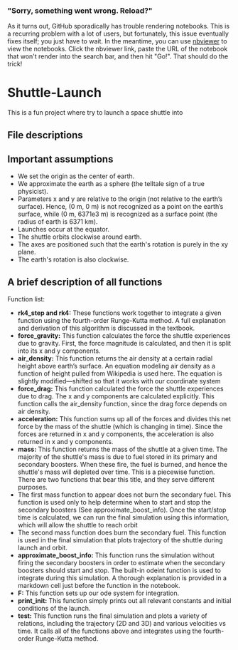### "Sorry, something went wrong. Reload?"

As it turns out, GitHub sporadically has trouble rendering notebooks. 
This is a recurring problem with a lot of users, but fortunately, this issue eventually fixes itself; you just have to wait.
In the meantime, you can use [nbviewer](https://nbviewer.jupyter.org/) to view the notebooks. 
Click the nbviewer link, paste the URL of the notebook that won't render into the search bar, and then hit "Go!".
That should do the trick!

# Shuttle-Launch

This is a fun project where try to launch a space shuttle into 

## File descriptions



## Important assumptions

* We set the origin as the center of earth.
* We approximate the earth as a sphere (the telltale sign of a true physicist).
* Parameters x and y are relative to the origin (not relative to the earth’s surface). Hence, (0 m, 0 m) is not recognized as a point on the earth’s surface, while (0 m, 6371e3 m) is recognized as a surface point (the radius of earth is 6371 km).
* Launches occur at the equator.
* The shuttle orbits clockwise around earth.
* The axes are positioned such that the earth's rotation is purely in the xy plane.
* The earth's rotation is also clockwise.

## A brief description of all functions

Function list:
* **rk4_step and rk4:** These functions work together to integrate a given function using the fourth-order Runge-Kutta method. A full explanation and derivation of this algorithm is discussed in the textbook.
*	**force_gravity:** This function calculates the force the shuttle experiences due to gravity. First, the force magnitude is calculated, and then it is split into its x and y components.
*	**air_density:**	This function returns the air density at a certain radial height above earth’s surface. An equation modeling air density as a function of height pulled from Wikipedia is used here. The equation is slightly modified—shifted so that it works with our coordinate system
*	**force_drag:**	This function calculated the force the shuttle experiences due to drag. The x and y components are calculated explicitly. This function calls the air_density function, since the drag force depends on air density.
*	**acceleration:**	This function sums up all of the forces and divides this net force by the mass of the shuttle (which is changing in time). Since the forces are returned in x and y components, the acceleration is also returned in x and y components. 
*	**mass:**	This function returns the mass of the shuttle at a given time. The majority of the shuttle's mass is due to fuel stored in its primary and secondary boosters. When these fire, the fuel is burned, and hence the shuttle's mass will depleted over time. This is a piecewise function. There are two functions that bear this title, and they serve different purposes.
  *	The first mass function to appear does not burn the secondary fuel. This function is used only to help determine when to start and stop the secondary boosters (See approximate_boost_info). Once the start/stop time is calculated, we can run the final simulation using this information, which will allow the shuttle to reach orbit
  *	The second mass function does burn the secondary fuel. This function is used in the final simulation that plots trajectory of the shuttle during launch and orbit. 
*	**approximate_boost_info:** This function runs the simulation without firing the secondary boosters in order to estimate when the secondary boosters should start and stop. The built-in odeint function is used to integrate during this simulation. A thorough explanation is provided in a markdown cell just before the function in the notebook.
*	**F:** This function sets up our ode system for integration. 
*	**print_init:** This function simply prints out all relevant constants and initial conditions of the launch.
*	**test:** This function runs the final simulation and plots a variety of relations, including the trajectory (2D and 3D) and various velocities vs time. It calls all of the functions above and integrates using the fourth-order Runge-Kutta method. 

